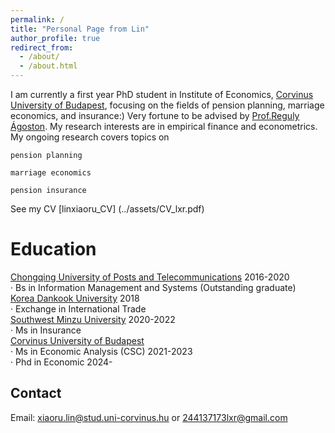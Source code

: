 ```yaml
---
permalink: /
title: "Personal Page from Lin"
author_profile: true
redirect_from: 
  - /about/
  - /about.html
---
```


I am currently a first year PhD student in Institute of Economics, [Corvinus University of Budapest](https://www.uni-corvinus.hu), focusing on the fields of pension planning, marriage economics, and insurance:) Very fortune to be advised by [Prof.Reguly Ágoston](https://regulyagoston.github.io/).
My research interests are in empirical finance and econometrics. My ongoing research covers topics on

    pension planning    
      
    marriage economics    
      
    pension insurance  

See my CV [linxiaoru_CV] (../assets/CV_lxr.pdf)

Education
======
[Chongqing University of Posts and Telecommunications](https://www.cqupt.edu.cn/)                                          2016-2020     
· Bs in Information Management and Systems (Outstanding graduate)    
[Korea Dankook University](https://www.dankook.ac.kr/)                                                                        2018     
· Exchange in International Trade  
[Southwest Minzu University](https://www.swun.edu.cn/)                                                                     2020-2022    
· Ms in Insurance                                    
[Corvinus University of Budapest](https://www.uni-corvinus.hu)                                         
· Ms in Economic Analysis (CSC)                                                                                             2021-2023  
· Phd in Economic                                                                                                             2024-    

Contact
------
Email: xiaoru.lin@stud.uni-corvinus.hu or 244137173lxr@gmail.com
